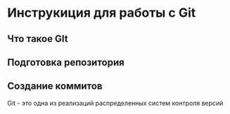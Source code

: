 # **Инструкиция для работы с Git** 

## Что такое GIt

## Подготовка репозитория

## Создание коммитов

Git - это одна из реализаций распределенных систем контроля версий
